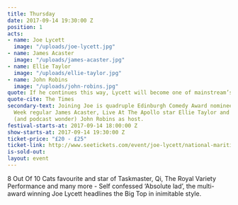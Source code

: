 ```yaml
---
title: Thursday
date: 2017-09-14 19:30:00 Z
position: 1
acts:
- name: Joe Lycett
  image: "/uploads/joe-lycett.jpg"
- name: James Acaster
  image: "/uploads/james-acaster.jpg"
- name: Ellie Taylor
  image: "/uploads/ellie-taylor.jpg"
- name: John Robins
  image: "/uploads/john-robins.jpg"
quote: If he continues this way, Lycett will become one of mainstream’s biggest names
quote-cite: The Times
secondary-text: Joining Joe is quadruple Edinburgh Comedy Award nominee and Mock The
  Week regular James Acaster, Live At The Apollo star Ellie Taylor and all round dude
  (and podcast wonder) John Robins as host.
festival-starts-at: 2017-09-14 18:00:00 Z
show-starts-at: 2017-09-14 19:30:00 Z
ticket-price: "£20 - £25"
ticket-link: http://www.seetickets.com/event/joe-lycett/national-maritime-museum/1121015/
is-sold-out: 
layout: event
---
```


8 Out Of 10 Cats favourite and star of Taskmaster, Qi, The Royal Variety Performance and many more - Self confessed ‘Absolute lad’, the multi-award winning Joe Lycett headlines the Big Top in inimitable style.